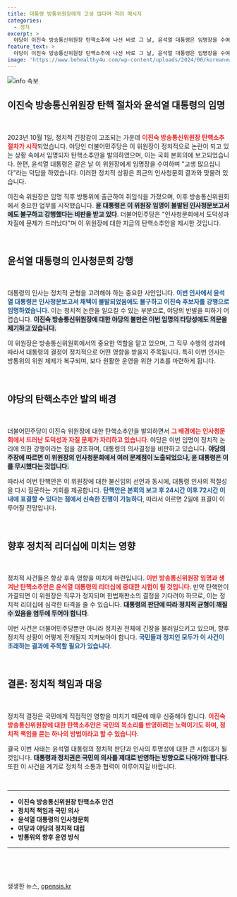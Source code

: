 ```yaml
---
title: 대통령 방통위원장에게 고생 많다며 격려 메시지
categories:
  - 정치
excerpt: >
  야당이 이진숙 방송통신위원장 탄핵소추에 나선 바로 그 날, 윤석열 대통령은 임명장을 수여하며 고생 많으십니다라고 전했다. 논란의 중심에 선 그가 어떤 미래를 맞이할지 주목된다!
feature_text: >
  야당이 이진숙 방송통신위원장 탄핵소추에 나선 바로 그 날, 윤석열 대통령은 임명장을 수여하며 고생 많으십니다라고 전했다. 논란의 중심에 선 그가 어떤 미래를 맞이할지 주목된다!
image: 'https://www.behealthy4u.com/wp-content/uploads/2024/06/koreanews.jpg'
---
```


<p><img src="https://www.behealthy4u.com/wp-content/uploads/2024/06/koreanews.jpg" alt="info 속보" /></p>

<h2 data-ke-size="size26">이진숙 방송통신위원장 탄핵 절차와 윤석열 대통령의 임명</h2>

<p data-ke-size="size16">&nbsp;</p>

<p data-ke-size="size16">2023년 10월 1일, 정치적 긴장감이 고조되는 가운데 <b><span style="color: #ee2323;">이진숙 방송통신위원장 탄핵소추 절차가 시작</span></b>되었습니다. 야당인 더불어민주당은 이 위원장이 정치적으로 논란이 되고 있는 상황 속에서 임명되자 탄핵소추안을 발의하였으며, 이는 국회 본회의에 보고되었습니다. 한편, 윤석열 대통령은 같은 날 이 위원장에게 임명장을 수여하며 "고생 많으십니다"라는 덕담을 하였습니다. 이러한 정치적 상황은 최근의 인사청문회 결과와 맞물려 있습니다.</p>

<p data-ke-size="size16">이진숙 위원장은 임명 직후 방통위에 출근하여 취임식을 가졌으며, 이후 방송통신위원회에서 중요한 업무를 시작했습니다. <b><span style="background-color: #21538527;">윤 대통령은 이 위원장 임명이 불발된 인사청문보고서에도 불구하고 강행했다는 비판을 받고 있다</span></b>. 더불어민주당은 "인사청문회에서 도덕성과 자질에 문제가 드러났다"며 이 위원장에 대한 지금의 탄핵소추안을 제시한 것입니다.</p>

<p data-ke-size="size16">&nbsp;</p>

<h2 data-ke-size="size26">윤석열 대통령의 인사청문회 강행</h2>

<p data-ke-size="size16">&nbsp;</p>

<p data-ke-size="size16">대통령의 인사는 정치적 균형을 고려해야 하는 중요한 사안입니다. <b><span style="color: #1a5490;">이번 인사에서 윤석열 대통령은 인사청문보고서 채택이 불발되었음에도 불구하고 이진숙 후보자를 강행으로 임명하였습니다.</span></b> 이는 정치적 논란을 일으킬 수 있는 부분으로, 야당의 반발을 피하기 어렵습니다. <b><span style="background-color: #21538527;">이진숙 방송통신위원장에 대한 야당의 불만은 이번 임명의 타당성에도 의문을 제기하고 있습니다.</span></b></p>

<p data-ke-size="size16">이 위원장은 방송통신위원회에서의 중요한 역할을 맡고 있으며, 그 직무 수행의 성과에 따라서 대통령의 결정이 정치적으로 어떤 영향을 받을지 주목됩니다. 특히 이번 인사는 방통위의 위원 체제가 복구되며, 보다 원활한 운영을 위한 기초를 마련하게 됩니다.</p>

<p data-ke-size="size16">&nbsp;</p>

<h2 data-ke-size="size26">야당의 탄핵소추안 발의 배경</h2>

<p data-ke-size="size16">&nbsp;</p>

<p data-ke-size="size16">더불어민주당이 이진숙 위원장에 대한 탄핵소추안을 발의하면서 <b><span style="color: #ee2323;">그 배경에는 인사청문회에서 드러난 도덕성과 자질 문제가 자리하고 있습니다</span></b>. 야당은 이번 임명이 정치적 논리에 의한 강행이라는 점을 강조하며, 대통령의 의사결정을 비판하고 있습니다. <b><span style="background-color: #21538527;">야당의 주장에 따르면 이 위원장의 인사청문회에서 여러 문제점이 노출되었으나, 윤 대통령은 이를 무시했다는 것입니다.</span></b></p>

<p data-ke-size="size16">따라서 이번 탄핵안은 이 위원장에 대한 불신임의 선언과 동시에, 대통령 인사의 적절성을 다시 질문하는 기회를 제공합니다. <b><span style="color: #1a5490;">탄핵안은 본회의 보고 후 24시간 이후 72시간 이내에 표결할 수 있다는 점에서 신속한 진행이 가능하다</span></b>, 따라서 이르면 2일에 표결이 이루어질 전망입니다.</p>

<p data-ke-size="size16">&nbsp;</p>

<h2 data-ke-size="size26">향후 정치적 리더십에 미치는 영향</h2>

<p data-ke-size="size16">&nbsp;</p>

<p data-ke-size="size16">정치적 사건들은 항상 후속 영향을 미치게 마련입니다. <b><span style="color: #ee2323;">이번 방송통신위원장 임명과 생겨난 탄핵소추안은 윤석열 대통령의 리더십에 중대한 시험이 될 것입니다</span></b>. 만약 탄핵안이 가결되면 이 위원장은 직무가 정지되며 헌법재판소의 결정을 기다려야 하므로, 이는 정치적 리더십에 심각한 타격을 줄 수 있습니다. <b><span style="background-color: #21538527;">대통령의 판단에 따라 정치적 균형이 깨질 수 있음을 염두에 두어야 합니다</span></b>.</p>

<p data-ke-size="size16">이번 사건은 더불어민주당뿐만 아니라 정치권 전체에 긴장을 불러일으키고 있으며, 향후 정치적 상황이 어떻게 전개될지 지켜보아야 합니다. <b><span style="color: #1a5490;">국민들과 정치인 모두가 이 사건이 초래하는 결과에 주목할 필요가 있습니다</span></b>.</p>

<p data-ke-size="size16">&nbsp;</p>

<h2 data-ke-size="size26">결론: 정치적 책임과 대응</h2>

<p data-ke-size="size16">&nbsp;</p>

<p data-ke-size="size16">정치적 결정은 국민에게 직접적인 영향을 미치기 때문에 매우 신중해야 합니다. <b><span style="color: #ee2323;">이진숙 방송통신위원장에 대한 탄핵소추안은 국민의 목소리를 반영하려는 노력이기도 하며, 정치적 책임을 묻는 하나의 방법이라고 할 수 있습니다</span></b>.</p>

<p data-ke-size="size16">결국 이번 사태는 윤석열 대통령의 정치적 판단과 인사의 투명성에 대한 큰 시험대가 될 것입니다. <b><span style="background-color: #21538527;">대통령과 정치권은 국민의 의사를 제대로 반영하는 방향으로 나아가야 합니다</span></b>. 또한 이 사건을 계기로 정치적 소통과 협력이 이루어지길 바랍니다.</p>

<p data-ke-size="size16">&nbsp;</p>

<hr />

<ul>
<li><b>이진숙 방송통신위원장 탄핵소추 안건</b></li>
<li><b>정치적 책임과 국민 의사</b></li>
<li><b>윤석열 대통령의 인사청문회</b></li>
<li><b>여당과 야당의 정치적 대립</b></li>
<li><b>방통위의 향후 운영 방식</b></li>
</ul>

<hr />

<p data-ke-size="size16">&nbsp;</p>

<p data-ke-size="size16">&nbsp;</p>
생생한 뉴스, <a href="https://opensis.kr" rel="dofollow">opensis.kr</a>


